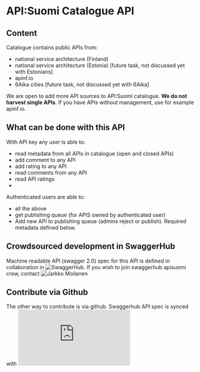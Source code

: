 # API:Suomi Catalogue API

## Content
Catalogue contains public APIs from: 
* national service architecture (Finland)
* national service architecture (Estonia) [future task, not discussed yet with Estonians]
* apinf.io 
* 6Aika cities [future task, not discussed yet with 6Aika]

We are open to add more API sources to API:Suomi catalogue. **We do not harvest single APIs**. If you have APIs without management, use for example apinf.io.  

## What can be done with this API
With API key any user is able to: 
* read metadata from all APIs in catalogue (open and closed APIs)
* add comment to any API
* add rating to any API
* read comments from any API
* read API ratings
* 

Authenticated users are able to:
* all the above
* get publishing queue (for APIS owned by authenticated user)
* Add new API to publishing queue (admins reject or publish). Required metadata defined below. 


## Crowdsourced development in SwaggerHub
Machine readable API (swagger 2.0) spec for this API is defined in collaboration in ![SwaggerHub](https://swaggerhub.com/api/kyyberi/APISuomi-2.0-catalogue-api/0.1). If you wish to join swaggerhub apisuomi crew, contact ![Jarkko Moilanen](https://github.com/kyyberi)

## Contribute via Github
The other way to contribute is via github. Swaggerhub API spec is synced with ![spec file in Github](https://github.com/apisuomi/apisuomi-2.0/blob/master/swagger/catalogue/swagger.json) 

